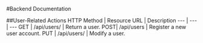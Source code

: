 #Backend Documentation

##User-Related Actions
HTTP Method | Resource URL | Description
--- | --- | ---
GET |	/api/users/<id>  |	Return a user.
POST| 	/api/users |	Register a new user account.
PUT |	/api/users/<id> |	Modify a user.